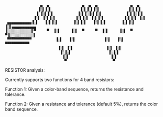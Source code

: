                     ▄  ▄               ▄  ▄  ▄               ▄  ▄                
                   ▐░▌▐░▌             ▐░▌▐░▌▐░▌             ▐░▌▐░▌               
                  ▐░▐░▌▐░▌           ▐░▌▐░▐░▌▐░▌           ▐░▌▐░▐░▌              
                 ▐░▌ ▐░▌▐░▌         ▐░▌▐░▌ ▐░▌▐░▌         ▐░▌▐░▌ ▐░▌             
     ▄▄▄▄▄▄▄▄▄▄▄▐░▌   ▐░▌▐░▌       ▐░▌▐░▌   ▐░▌▐░▌       ▐░▌▐░▌   ▐░▌▄▄▄▄▄▄▄▄▄▄▄ 
    ▐░░░░░░░░░░░▌▀     ▀  ▐░▌     ▐░▌  ▀     ▀  ▐░▌     ▐░▌  ▀     ▀▐░░░░░░░░░░░▌
     ▀▀▀▀▀▀▀▀▀▀▀           ▐░▌   ▐░▌             ▐░▌   ▐░▌           ▀▀▀▀▀▀▀▀▀▀▀ 
                            ▐░▌ ▐░▌               ▐░▌ ▐░▌                        
                             ▐░▐░▌                 ▐░▐░▌                         
                              ▐░▌                   ▐░▌                          
                               ▀                     ▀                         
                                                                             

RESISTOR analysis:

Currently supports two functions for 4 band resistors:

Function 1: Given a color-band sequence, returns the resistance and tolerance.

Function 2: Given a resistance and tolerance (default 5%), returns the color band sequence.


